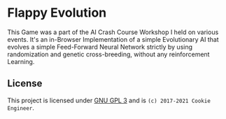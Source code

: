 
# Flappy Evolution

This Game was a part of the AI Crash Course Workshop I held
on various events. It's an in-Browser Implementation of a
simple Evolutionary AI that evolves a simple Feed-Forward
Neural Network strictly by using randomization and genetic
cross-breeding, without any reinforcement Learning.


## License

This project is licensed under [GNU GPL 3](./LICENSE_GPL3.txt)
and is `(c) 2017-2021 Cookie Engineer`.

